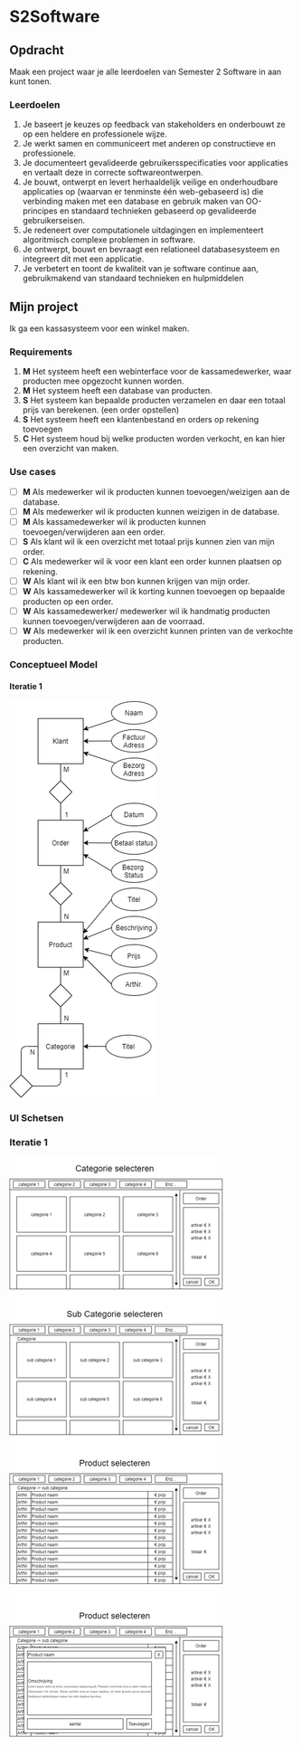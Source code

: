 # S2Software
## Opdracht
Maak een project waar je alle leerdoelen van Semester 2 Software in aan kunt tonen. 
### Leerdoelen
1. Je baseert je keuzes op feedback van stakeholders en onderbouwt ze op een heldere en professionele wijze.
2. Je werkt samen en communiceert met anderen op constructieve en professionele.
3. Je documenteert gevalideerde gebruikersspecificaties voor applicaties en vertaalt deze in correcte softwareontwerpen.
4. Je bouwt, ontwerpt en levert herhaaldelijk veilige en onderhoudbare applicaties op (waarvan er tenminste één web-gebaseerd is) die verbinding maken met een database en gebruik maken van OO-principes en standaard technieken gebaseerd op gevalideerde gebruikerseisen.
5. Je redeneert over computationele uitdagingen en implementeert algoritmisch complexe problemen in software.
6. Je ontwerpt, bouwt en bevraagt een relationeel databasesysteem en integreert dit met een applicatie.
7. Je verbetert en toont de kwaliteit van je software continue aan, gebruikmakend van standaard technieken en hulpmiddelen
## Mijn project
Ik ga een kassasysteem voor een winkel maken.
### Requirements
1. **M** Het systeem heeft een webinterface voor de kassamedewerker, waar producten mee opgezocht kunnen worden.
2. **M** Het systeem heeft een database van producten.
3. **S** Het systeem kan bepaalde producten verzamelen en daar een totaal prijs van berekenen. (een order opstellen) 
4. **S** Het systeem heeft een klantenbestand en orders op rekening toevoegen
5. **C** Het systeem houd bij welke producten worden verkocht, en kan hier een overzicht van maken.
### Use cases
- [ ] **M** Als medewerker wil ik producten kunnen toevoegen/weizigen aan de database.
- [ ] **M** Als medewerker wil ik producten kunnen weizigen in de database.
- [ ] **M** Als kassamedewerker wil ik producten kunnen toevoegen/verwijderen aan een order.
- [ ] **S** Als klant wil ik een overzicht met totaal prijs kunnen zien van mijn order.
- [ ] **C** Als medewerker wil ik voor een klant een order kunnen plaatsen op rekening.
- [ ] **W** Als klant wil ik een btw bon kunnen krijgen van mijn order.
- [ ] **W** Als kassamedewerker wil ik korting kunnen toevoegen op bepaalde producten op een order.
- [ ] **W** Als kassamedewerker/ medewerker wil ik handmatig producten kunnen toevoegen/verwijderen aan de voorraad.
- [ ] **W** Als medewerker wil ik een overzicht kunnen printen van de verkochte producten.
### Conceptueel Model
#### Iteratie 1
![I1](/Diagrams/img/Conceptueel_Model_I1.png)
### UI Schetsen
### Iteratie 1 
![I1](/Diagrams/img/UI_Schetsen_I1.png)